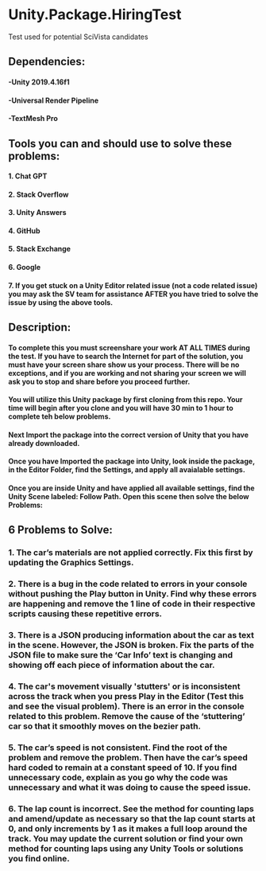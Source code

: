 # Unity.Package.HiringTest
Test used for potential SciVista candidates

## Dependencies:
#### -Unity 2019.4.16f1 <br>
#### -Universal Render Pipeline <br>
#### -TextMesh Pro <br>

## Tools you can and should use to solve these problems:
####    1. Chat GPT
####    2. Stack Overflow
####    3. Unity Answers
####    4. GitHub
####    5. Stack Exchange
####    6. Google
####    7. If you get stuck on a Unity Editor related issue (not a code related issue) you may ask the SV team for assistance AFTER you have tried to solve the issue by using the above tools.

## Description:
#### To complete this you must screenshare your work AT ALL TIMES during the test. If you have to search the Internet for part of the solution, you must have your screen share show us your process. There will be no exceptions, and if you are working and not sharing your screen we will ask you to stop and share before you proceed further.
#### You will utilize this Unity package by first cloning from this repo. Your time will begin after you clone and you will have 30 min to 1 hour to complete teh below problems.
#### Next Import the package into the correct version of Unity that you have already downloaded. 
#### Once you have Imported the package into Unity, look inside the package, in the Editor Folder, find the Settings, and apply all avaialable settings.
#### Once you are inside Unity and have applied all available settings, find the Unity Scene labeled: Follow Path. Open this scene then solve the below Problems:

## 6 Problems to Solve:
### 1. The car’s materials are not applied correctly. Fix this first by updating the Graphics Settings.
### 2. There is a bug in the code related to errors in your console without pushing the Play button in Unity. Find why these errors are happening and remove the 1 line of code in their respective scripts causing these repetitive errors.
### 3. There is a JSON producing information about the car as text in the scene. However, the JSON is broken. Fix the parts of the JSON file to make sure the ‘Car Info’ text is changing and showing off each piece of information about the car.
### 4. The car's movement visually 'stutters' or is inconsistent across the track when you press Play in the Editor (Test this and see the visual problem). There is an error in the console related to this problem. Remove the cause of the ‘stuttering’ car so that it smoothly moves on the bezier path.
### 5. The car’s speed is not consistent. Find the root of the problem and remove the problem. Then have the car’s speed hard coded to remain at a constant speed of 10. If you find unnecessary code, explain as you go why the code was unnecessary and what it was doing to cause the speed issue.
### 6. The lap count is incorrect. See the method for counting laps and amend/update as necessary so that the lap count starts at 0, and only increments by 1 as it makes a full loop around the track. You may update the current solution or find your own method for counting laps using any Unity Tools or solutions you find online.

